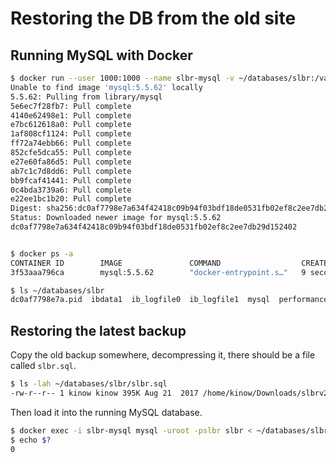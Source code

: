 # Restoring the DB from the old site

## Running MySQL with Docker

```bash
$ docker run --user 1000:1000 --name slbr-mysql -v ~/databases/slbr:/var/lib/mysql -e MYSQL_ROOT_PASSWORD=slbr -e MYSQL_DATABASE=slbr -d mysql:5.5.62
Unable to find image 'mysql:5.5.62' locally
5.5.62: Pulling from library/mysql
5e6ec7f28fb7: Pull complete 
4140e62498e1: Pull complete 
e7bc612618a0: Pull complete 
1af808cf1124: Pull complete 
ff72a74ebb66: Pull complete 
852cfe5dca55: Pull complete 
e27e60fa86d5: Pull complete 
ab7c1c7d8dd6: Pull complete 
bb9fcaf41441: Pull complete 
0c4bda3739a6: Pull complete 
e22ee1bc1b20: Pull complete 
Digest: sha256:dc0af7798e7a634f42418c09b94f03bdf18de0531fb02ef8c2ee7db29d152402
Status: Downloaded newer image for mysql:5.5.62
dc0af7798e7a634f42418c09b94f03bdf18de0531fb02ef8c2ee7db29d152402


$ docker ps -a
CONTAINER ID        IMAGE               COMMAND                  CREATED             STATUS              PORTS               NAMES
3f53aaa796ca        mysql:5.5.62        "docker-entrypoint.s…"   9 seconds ago       Up 7 seconds        3306/tcp            slbr-mysql

$ ls ~/databases/slbr
dc0af7798e7a.pid  ibdata1  ib_logfile0  ib_logfile1  mysql  performance_schema  slbr
```

## Restoring the latest backup

Copy the old backup somewhere, decompressing it, there should be a file called `slbr.sql`.

```bash
$ ls -lah ~/databases/slbr/slbr.sql
-rw-r--r-- 1 kinow kinow 395K Aug 21  2017 /home/kinow/Downloads/slbrv2/slbr.sql
```

Then load it into the running MySQL database.

```bash
$ docker exec -i slbr-mysql mysql -uroot -pslbr slbr < ~/databases/slbr/slbr.sql
$ echo $?
0
```
